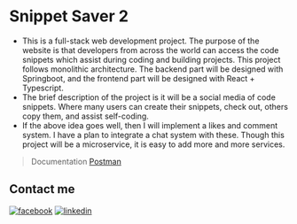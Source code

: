 # Snippet Saver 2

* This is a full-stack web development project. The purpose of the website is that developers from across the world can
  access the code snippets which assist during coding and building projects. This project follows monolithic
  architecture. The backend part will be designed with Springboot, and the frontend part will be designed with React +
  Typescript.
* The brief description of the project is it will be a social media of code snippets. Where many users can create their
  snippets, check out, others copy them, and assist self-coding.
* If the above idea goes well, then I will implement a likes and comment system. I have a plan to integrate a chat
  system with these. Though this project will be a microservice, it is easy to add more and more services.

> Documentation [Postman](https://documenter.getpostman.comview/23395461/2s93z86NXV)

## Contact me

[![facebook](https://github.com/abhisekmohantychinua/SnippetSaver2/assets/86331203/7c3128a2-11f0-47da-ac70-d8574111a88c)](https://www.facebook.com/abhisek.mohanty.79069/)
[![linkedin](https://github.com/abhisekmohantychinua/SnippetSaver2/assets/86331203/8033b9d3-336f-498f-9842-f0610d57ee9b)](https://www.linkedin.com/in/abhisek-mohanty-3a2241235/)
